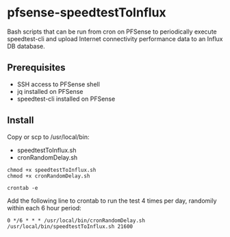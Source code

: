 # pfsense-speedtestToInflux
Bash scripts that can be run from cron on PFSense to periodically execute speedtest-cli and upload Internet connectivity performance data to an Influx DB database.

## Prerequisites 
- SSH access to PFSense shell
- jq installed on PFSense
- speedtest-cli installed on PFSense

## Install
Copy or scp to /usr/local/bin:
- speedtestToInflux.sh
- cronRandomDelay.sh

```
chmod +x speedtestToInflux.sh
chmod +x cronRandomDelay.sh

crontab -e
```

Add the following line to crontab to run the test 4 times per day, randomily within each 6 hour period:

```
0 */6 * * *	/usr/local/bin/cronRandomDelay.sh /usr/local/bin/speedtestToInflux.sh 21600
```
